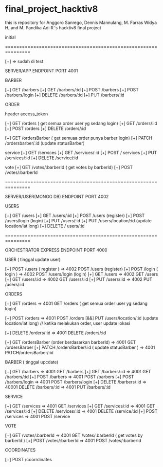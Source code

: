 # final_project_hacktiv8
this is repository for Anggoro Sanrego, Dennis Mannulang, M. Farras Widya H, and M. Pandika Adi R.'s hacktiv8 final project

initial

===============================================================


[+] => sudah di test

SERVER/APP ENDPOINT
PORT 4001

BARBER

[+] GET /barbers
[+] GET /barbers/:id
[+] POST /barbers
[+] POST /barbers/login
[+] DELETE /barbers/:id
[+] PUT /barbers/:id

ORDER

header access_token

[+] GET /orders ( get semua order user yg sedang login)
[+] GET /orders/:id 
[+] POST /orders
[+] DELETE /orders/:id

[+] GET /ordersBarber ( get semuaa order punya barber login)
[+] PATCH /ordersbarber/:id (update statusBarber)


service 
[+] GET /services
[+] GET /services/:id
[+] POST / services
[+] PUT /services/:id
[+] DELETE /service/:id

vote
[+] GET /votes/:barberId ( get votes by barberId)
[+] POST /votes/:barberId  


===============================================================

SERVER/USER(MONGO DB) ENDPOINT 
PORT 4002

USERS
 
[+] GET /users
[+] GET /users/:id
[+] POST /users (register)
[+] POST /users/login (login)
[+] PUT /users/:id
[+] PUT /users/location/:id (update location/lat long)
[+] DELETE / users/:id 



===============================================================

ORCHESTRATOR EXPRESS ENDPOINT
PORT 4000

USER ( tinggal update user)

[+] POST /users ( register ) => 4002 POST /users (register)
[+] POST /login ( login )    => 4002 POST /users/login (login)
[+] GET /users               => 4002 GET /users
[+] GET /users/:id           => 4002 GET /users/:id
[+] PUT /users/:id           => 4002 PUT /users/:id


ORDERS 

[+] GET /orders              => 4001 GET /orders ( get semua order user yg sedang login)

[+] POST /orders             => 4001 POST /orders [&&] PUT /users/location/:id (update location/lat long) // ketika melakukan order, user update lokasi 

[+] DELETE /orders/:id       => 4001 DELETE /orders/:id

[+] GET /ordersBarber (order berdasarkan barberId)      => 4001 GET /ordersBarber
[+]  PATCH /ordersBarber/:id ( update statusBarber ) => 4001 PATCH/ordersBarber/:id


BARBER ( tinggal upcdate) 

[+] GET /barbers             => 4001 GET /barbers
[+] GET /barbers/:id         => 4001 GET /barbers/:id
[+] POST /barbers            => 4001 POST /barbers
[+] POST /barbers/login      => 4001 POST /barbers/login
[+] DELETE /barbers/:id      => 40001 DELETE /barbers/:id
                        => 4001 PUT /barbers/:id


SERVICE 

[+] GET /services             => 4001 GET /services
[+] GET /services/:id         => 4001 GET /services/:id
[+] DELETE /services/:id      => 4001 DELETE /service/:id
[+] POST /services            => 4001 POST /service

VOTE

[+] GET /votes/:barberId      => 4001 GET /votes/:barberId  ( get votes by barberId )
[+] POST /votes/:barberId         => 4001 POST /votes/:barberId 



COORDINATES

[+] POST /coorrdinates  
